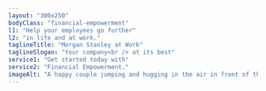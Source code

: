 ```yaml
---
layout: "300x250"
bodyClass: "financial-empowerment"
l1: "Help your employees go further"
l2: "in life and at work."
taglineTitle: "Morgan Stanley at Work"
taglineSlogan: "Your company<br /> at its best"
service1: "Get started today with"
service2: "Financial Empowerment."
imageAlt: "A happy couple jumping and hugging in the air in front of their newly purchased home."
---
```

